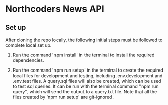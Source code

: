 # Northcoders News API

## Set up

After cloning the repo locally, the following initial steps must be followed to complete local set up.

1. Run the command 'npm install' in the terminal to install the required dependencies.

2. Run the command 'npm run setup' in the terminal to create the required local files for development and testing, including .env.development and .env.test files. A query.sql files will also be created, which can be used to test sql queries. It can be run with the terminal command "npm run query", which will send the output to a query.txt file. Note that all the files created by 'npm run setup' are git-ignored.
